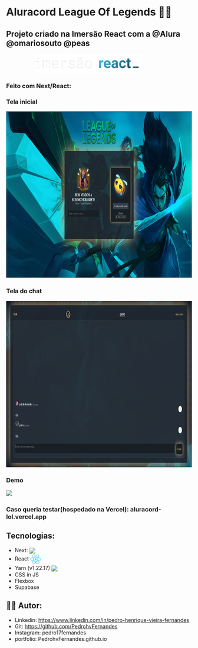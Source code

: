 # Aluracord League Of Legends 👨‍💻 

## Projeto criado na Imersão React com a @Alura @omariosouto @peas 

<p align="center">
  <img height="50" src="https://raw.githubusercontent.com/PedrohvFernandes/aluracord-lol/8b9a4a99cf8112314f271a3fd26a4de6ec611ac1/Screenshot/logo-imersao-react-header.1636535198.svg">
  &nbsp;&nbsp;&nbsp;&nbsp;&nbsp;&nbsp;&nbsp;&nbsp;&nbsp;&nbsp;&nbsp;&nbsp;&nbsp;
</p>

### Feito com Next/React:
### Tela inicial
  <img height="450" src="https://github.com/PedrohvFernandes/aluracord-lol/blob/main/Screenshot/Tela%20inicial.png?raw=true">

### Tela do chat 
  <img height="450" src="https://github.com/PedrohvFernandes/aluracord-lol/blob/main/Screenshot/Tela%20do%20chat.png">

### Demo 
  <img height="500" src="https://github.com/PedrohvFernandes/aluracord-lol/blob/main/Screenshot/Demonstra%C3%A7%C3%A3o.gif?raw=true">

### Caso queria testar(hospedado na Vercel): aluracord-lol.vercel.app

## Tecnologias:
- Next: <img align="center" height="30" src="https://cdn.icon-icons.com/icons2/2148/PNG/512/nextjs_icon_132160.png">
  &nbsp;&nbsp;&nbsp;&nbsp;&nbsp;&nbsp;&nbsp;&nbsp;&nbsp;&nbsp;&nbsp;&nbsp;&nbsp;
- React <img align="center" height="30" src="https://raw.githubusercontent.com/devicons/devicon/master/icons/react/react-original.svg">
  &nbsp;&nbsp;&nbsp;&nbsp;&nbsp;&nbsp;&nbsp;&nbsp;&nbsp;&nbsp;&nbsp;&nbsp;&nbsp;
- Yarn (v1.22.17) <img align="center" height="30" src="https://www.pinclipart.com/picdir/big/207-2071105_0-yarn-js-logo-clipart.png">
  &nbsp;&nbsp;&nbsp;&nbsp;&nbsp;&nbsp;&nbsp;&nbsp;&nbsp;&nbsp;&nbsp;&nbsp;&nbsp;
- CSS in JS
- Flexbox
- Supabase

## 👨‍💻 Autor:
- Linkedin: https://www.linkedin.com/in/pedro-henrique-vieira-fernandes
- Git: https://github.com/PedrohvFernandes
- Instagram: pedro17fernandes
- portfolio: PedrohvFernandes.github.io
